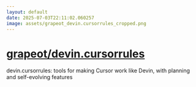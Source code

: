 ```yaml
---
layout: default
date: 2025-07-03T22:11:02.060257
image: assets/grapeot_devin.cursorrules_cropped.png
---
```


# [grapeot/devin.cursorrules](https://github.com/grapeot/devin.cursorrules)

devin.cursorrules: tools for making Cursor work like Devin, with planning and self-evolving features
